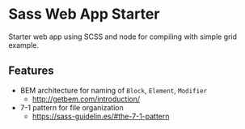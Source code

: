 # Sass Web App Starter
Starter web app using SCSS and node for compiling with simple grid example.

## Features
 * BEM architecture for naming of `Block`, `Element`, `Modifier`
   * http://getbem.com/introduction/
 * 7-1 pattern for file organization
   * https://sass-guidelin.es/#the-7-1-pattern